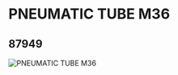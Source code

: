 # PNEUMATIC TUBE M36
## 87949
![PNEUMATIC TUBE M36](https://lc-www-live-s.legocdn.com/media/bricks/5/2/4563304.jpg)